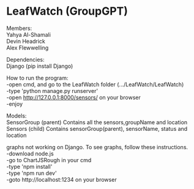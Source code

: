 # LeafWatch (GroupGPT)
Members:<br />
Yahya Al-Shamali<br />
Devin Headrick<br />
Alex Flewwelling<br />

Dependencies:<br />
Django (pip install Django)

How to run the program:<br />
-open cmd, and go to the LeafWatch folder (.../LeafWatch/LeafWatch)<br />
-type 'python manage.py runserver'<br />
-open http://127.0.0.1:8000/sensors/ on your browser<br />
-enjoy<br />

Models:<br />
SensorGroup (parent) Contains all the sensors,groupName and location<br />
Sensors (child) Contains sensorGroup(parent), sensorName, status and location<br />

graphs not working on Django. To see graphs, follow these instructions.<br />
-download node.js<br />
-go to ChartJSRough in your cmd<br />
-type 'npm install'<br />
-type 'npm run dev'<br />
-goto http://localhost:1234 on your browser<br />
